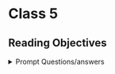 # Class 5

## Reading Objectives

<details markdown="block"><summary>Prompt Questions/answers</summary>

### What is the single responsibility principle and how does it apply to components?

A software engineering principle that states a component should only have one reason to change. This is a good way to keep your code clean and easy to read.

### What does it mean to build a ‘static’ version of your application?

A version of your application without dynamic behavior. 

### Once you have a static application, what do you need to add?

Interactivity and dynamic behavior via state and user events.

### What are the three questions you can ask to determine if something is state?

Is it passed from a parent via props, does it remain unchange over time? Can you compute it based on any other state or props in your component?

### How can you identify where state needs to live?

Identify every component that rendders something based on that state, find a common owner component, and then either the common owner or a parent of theirs should own the state.

Higher-Order Functions

## What is a “higher-order function”?

A function that takes a function as an argument, or returns a function.

### Explore the greaterThan function as defined in the reading. In your own words, what is line 2 of this function doing?

Passing a value through a function that determines whether it is greater than what it's being compared to and returns true if it is the case.


### Explain how either map or reduce operates, with regards to higher-order functions.

Map takes a function as an argument, and applies that function to each element in an array. Reduce takes a function as an argument, and applies that function to each element in an array, and returns a single value.

</details>